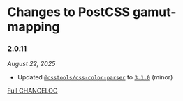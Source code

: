 # Changes to PostCSS gamut-mapping

### 2.0.11

_August 22, 2025_

- Updated [`@csstools/css-color-parser`](https://github.com/csstools/postcss-plugins/tree/main/packages/css-color-parser) to [`3.1.0`](https://github.com/csstools/postcss-plugins/tree/main/packages/css-color-parser/CHANGELOG.md#310) (minor)

[Full CHANGELOG](https://github.com/csstools/postcss-plugins/tree/main/plugins/postcss-gamut-mapping/CHANGELOG.md)
